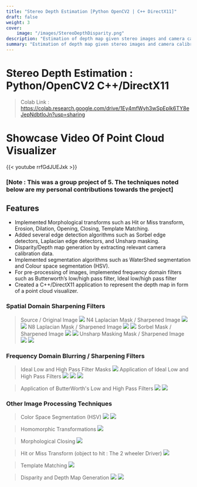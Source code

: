 ```yaml
---
title: "Stereo Depth Estimation [Python OpenCV2 | C++ DirectX11]"
draft: false
weight: 3
cover:
    image: "/images/StereoDepthDisparity.png"
description: "Estimation of depth map given stereo images and camera calibration parameters."
summary: "Estimation of depth map given stereo images and camera calibration parameters."
---
```


# Stereo Depth Estimation : Python/OpenCV2 C++/DirectX11 
> Colab Link : https://colab.research.google.com/drive/1Ey4mfWyh3wSpEplk6TY8eJepNdbtIoJn?usp=sharing 

# Showcase Video Of Point Cloud Visualizer
{{< youtube rrfGdJUEJxk >}}

### [Note : This was a group project of 5. The techniques noted below are my personal contributions towards the project]
## Features
* Implemented Morphological transforms such as Hit or Miss transform, Erosion, Dilation, Opening, Closing,
Template Matching.
* Added several edge detection algorithms such as Sorbel edge detectors, Laplacian edge detectors, and Unsharp
masking.
* Disparity/Depth map generation by extracting relevant camera calibration data.
* Implemented segmentation algorithms such as WaterShed segmentation and Colour space segmentation (HSV).
* For pre-processing of images, implemented frequency domain filters such as Butterworth’s low/high pass filter,
Ideal low/high pass filter
* Created a C++/DirectX11 application to represent the depth map in form of a point cloud visualizer.


### Spatial Domain Sharpening Filters

> Source / Original Image
![](/images/spatial_sharpened_image/source.png)
> N4 Laplacian Mask / Sharpened Image
![](/images/spatial_sharpened_image/n4laplacian.png)
![](/images/spatial_sharpened_image/n4sharpened.png)
> N8 Laplacian Mask / Sharpened Image
![](/images/spatial_sharpened_image/n8laplacian.png)
![](/images/spatial_sharpened_image/n8sharpened.png)
> Sorbel Mask / Sharpened Image
![](/images/spatial_sharpened_image/sorbelmask.png)
![](/images/spatial_sharpened_image/sorbelsharpened.png)
> Unsharp Masking Mask / Sharpened Image
![](/images/spatial_sharpened_image/unsharpmask.png)
![](/images/spatial_sharpened_image/unsharpsharpened.png)




### Frequency Domain Blurring / Sharpening Filters
> Ideal Low and High Pass Filter Masks
![](/images/frequency_blur_and_sharp/ilpf_ihpf.png)
> Application of Ideal Low and High Pass Filters
![](/images/frequency_blur_and_sharp/ilpf.png)
![](/images/frequency_blur_and_sharp/ihpf.png)
![](/images/frequency_blur_and_sharp/ihpf_2.png)

> Application of ButterWorth's Low and High Pass Filters
![](/images/frequency_blur_and_sharp/blpf.png)
![](/images/frequency_blur_and_sharp/bhpf.png)

### Other Image Processing Techniques

> Color Space Segmentation (HSV)
![](/images/image_processing/colorspace_segmentation.png)
![](/images/image_processing/colorspace_segmentation_2.png)


> Homomorphic Transformations
![](/images/image_processing/homomorphic.png)


> Morphological Closing
![](/images/image_processing/closing.png)


> Hit or Miss Transform (object to hit : The 2 wheeler Driver)
![](/images/image_processing/hit_or_miss_transform.png)


> Template Matching
![](/images/image_processing/template_matching.png)


> Disparity and Depth Map Generation
![](/images/image_processing/disparity_generation.png)
![](/images/image_processing/depth_generation.png)
